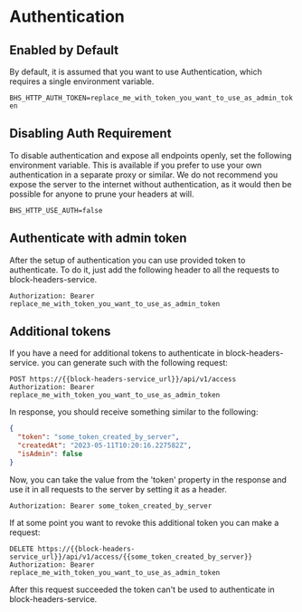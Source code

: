 # Authentication

## Enabled by Default

By default, it is assumed that you want to use Authentication, which requires a single environment variable.

`BHS_HTTP_AUTH_TOKEN=replace_me_with_token_you_want_to_use_as_admin_token`

## Disabling Auth Requirement

To disable authentication and expose all endpoints openly, set the following environment variable.
This is available if you prefer to use your own authentication in a separate proxy or similar.
We do not recommend you expose the server to the internet without authentication,
as it would then be possible for anyone to prune your headers at will.

`BHS_HTTP_USE_AUTH=false`

## Authenticate with admin token

After the setup of authentication you can use provided token to authenticate.
To do it, just add the following header to all the requests to block-headers-service.
```
Authorization: Bearer replace_me_with_token_you_want_to_use_as_admin_token
```

## Additional tokens

If you have a need for additional tokens to authenticate in block-headers-service.
you can generate such with the following request:
```http request
POST https://{{block-headers-service_url}}/api/v1/access
Authorization: Bearer replace_me_with_token_you_want_to_use_as_admin_token
```
In response, you should receive something similar to the following:
```json
{
  "token": "some_token_created_by_server",
  "createdAt": "2023-05-11T10:20:16.227582Z",
  "isAdmin": false
}
```
Now, you can take the value from the 'token' property in the response and use it in all requests to the server by setting it as a header.
```http header
Authorization: Bearer some_token_created_by_server
```

If at some point you want to revoke this additional token you can make a request:
```http request
DELETE https://{{block-headers-service_url}}/api/v1/access/{{some_token_created_by_server}}
Authorization: Bearer replace_me_with_token_you_want_to_use_as_admin_token
```
After this request succeeded the token can't be used to authenticate in block-headers-service.
